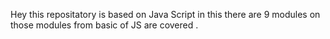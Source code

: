 Hey this repositatory is based on Java Script in this there are 9 modules on those modules from basic of JS are covered .

